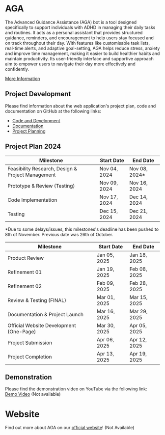  # AGA
The Advanced Guidance Assistance (AGA) bot is a tool designed specifically to support individuals with ADHD in managing their daily tasks and routines. It acts as a personal assistant that provides structured guidance, reminders, and encouragement to help users stay focused and on track throughout their day. 
With features like customisable task lists, real-time alerts, and adaptive goal-setting, AGA helps reduce stress, anxiety and improve time management, making it easier to build healthier habits and maintain productivity. Its user-friendly interface and supportive approach aim to empower users to navigate their day more effectively and confidently.


[More Information](https://github.com/vedez/aga_documentation/tree/100a5277f13ee6c8ea122fa4f8431d32cc849173/Documents/Reports)

## Project Development
Please find information about the web application's project plan, code and documentation on GitHub at the following links:
- [Code and Development](https://github.com/vedez/AGA)
- [Documentation](https://github.com/vedez/aga_documentation/tree/100a5277f13ee6c8ea122fa4f8431d32cc849173/Documents/Reports)
- [Project Planning](https://github.com/users/vedez/projects/2)

## Project Plan 2024

| **Milestone**                                       | **Start Date**   | **End Date**     |
|-----------------------------------------------------|------------------|------------------|
| Feasibility Research, Design & Project Management   |  Nov 04, 2024    | Nov 08, 2024*    |
| Prototype & Review (Testing)                        |  Nov 09, 2024    | Nov 16, 2024     |
| Code Implementation                                 | Nov 17, 2024     | Dec 14, 2024     |
| Testing                                             | Dec 15, 2024     | Dec 21, 2024     |

*Due to some delays/issues, this milestones's deadline has been pushed to 8th of November. Previous date was 26th of October.

| **Milestone**                                       | **Start Date**   | **End Date**     |
|-----------------------------------------------------|------------------|------------------|
| Product Review                                      | Jan 05, 2025     | Jan 18, 2025     |
| Refinement 01                                       | Jan 19, 2025     | Feb 08, 2025     |
| Refinement 02                                       | Feb 09, 2025     | Feb 28, 2025     |
| Review & Testing (FINAL)                            | Mar 01, 2025     | Mar 15, 2025     |
| Documentation & Project Launch                      | Mar 16, 2025     | Mar 29, 2025     |
| Official Website Development (One-Page)             | Mar 30, 2025     | Apr 05, 2025     |
| Project Submission                                  | Apr 06, 2025     | Apr 12, 2025     |
| Project Completion                                  | Apr 13, 2025     | Apr 19, 2025     |

## Demonstration 

Please find the demonstration video on YouTube via the following link: [Demo Video]() (Not available)

# Website
Find out more about AGA on our [official website]()! (Not Available) 
